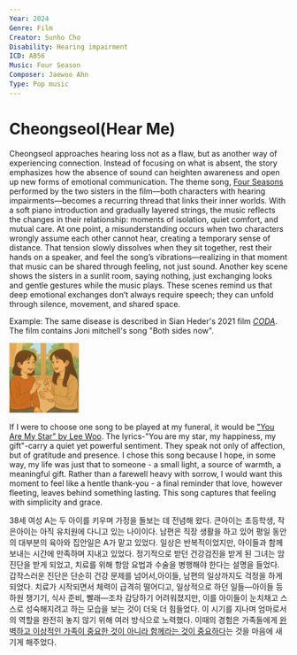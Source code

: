 ```yaml
---
Year: 2024
Genre: Film
Creator: Sunho Cho
Disability: Hearing impairment
ICD: AB56
Music: Four Season
Composer: Jaewoo Ahn
Type: Pop music
---
```


# Cheongseol(Hear Me)

 Cheongseol approaches hearing loss not as a flaw, but as another way of experiencing connection. Instead of focusing on what is absent, the story emphasizes how the absence of sound can heighten awareness and open up new forms of emotional communication. The theme song, [Four Seasons](https://youtu.be/PO6VyzBZWcI?si=W61sXzlxYA1ndZGV) performed by the two sisters in the film—both characters with hearing impairments—becomes a recurring thread that links their inner worlds. With a soft piano introduction and gradually layered strings, the music reflects the changes in their relationship: moments of isolation, quiet comfort, and mutual care. At one point, a misunderstanding occurs when two characters wrongly assume each other cannot hear, creating a temporary sense of distance. That tension slowly dissolves when they sit together, rest their hands on a speaker, and feel the song’s vibrations—realizing in that moment that music can be shared through feeling, not just sound. Another key scene shows the sisters in a sunlit room, saying nothing, just exchanging looks and gentle gestures while the music plays. These scenes remind us that deep emotional exchanges don’t always require speech; they can unfold through silence, movement, and shared space.

Example: The same disease is described in Sian Heder's 2021 film [*CODA*](han_gahyeon.md). The film contains Joni mitchell's song "Both sides now".

<img src="./lee_yewon_img.jpg" alt="image depicting Hearing impairment" style="width:25%;" />

If I were to choose one song to be played at my funeral, it would be ["You Are My Star" by Lee Woo](https://youtu.be/XmMM8XVsZXw?si=76X6LswEBEKw8EKd). The lyrics-"You are my star, my happiness, my gift"-carry a quiet yet powerful sentiment. They speak not only of affection, but of gratitude and presence. I chose this song because I hope, in some way, my life was just that to someone - a small light, a source of warmth, a meaningful gift.
Rather than a farewell heavy with sorrow, I would want this moment to feel like a hentle thank-you - a final reminder that love, however fleeting, leaves behind something lasting. This song captures that feeling with simplicity and grace.

38세 여성 A는 두 아이를 키우며 가정을 돌보는 데 전념해 왔다. 큰아이는 초등학생, 작은아이는 아직 유치원에 다니고 있는 나이이다. 남편은 직장 생활을 하고 있어 평일 동안의 대부분의 육아와 집안일은 A가 맡고 있었다. 일상은 반복적이었지만, 아이들과 함께 보내는 시간에 만족하며 지내고 있었다. 정기적으로 받던 건강검진을 받게 된 그녀는 암 진단을 받게 되었고, 치료를 위해 항암 요법과 수술을 병행해야 한다는 설명을 들었다. 갑작스러운 진단은 단순히 건강 문제를 넘어서,아이들, 남편의 일상까지도 걱정을 하게되었다. 치료가 시작되면서 체력이 급격히 떨어디고, 일상적으로 하던 일들—아이들 등하원 챙기기, 식사 준비, 빨래—조차 감당하기 어려워졌지만, 이를 아이들이 눈치채고 스스로 성숙해지려고 하는 모습을 보는 것이 더욱 더 힘들었다. 이 시기를 지나며 엄마로서의 역할을 완전히 놓지 않기 위해 여러 방식으로 노력했다. 이때의 경험은 가족들에게 [완벽하고 이상적인 가족이 중요한 것이 아니라 함께라는 것이 중요하다](https://youtube.com/playlist?list=PL2eE_wzCQFQkCuzmkJZWH-BoE6jbNkTkV&si=co8Q_1LvKwP_LEG0)는 것을 마음에 새기게 해주었다.



